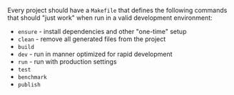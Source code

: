 
Every project should have a `Makefile` that defines the following commands that should "just work" when run in a valid development environment:

* `ensure` - install dependencies and other "one-time" setup
* `clean` - remove all generated files from the project
* `build` 
* `dev` - run in manner optimized for rapid development
* `run` - run with production settings
* `test`
* `benchmark`
* `publish`